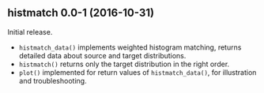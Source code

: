 ## histmatch 0.0-1 (2016-10-31)

Initial release.

- `histmatch_data()` implements weighted histogram matching, returns detailed data about source and target distributions.
- `histmatch()` returns only the target distribution in the right order.
- `plot()` implemented for return values of `histmatch_data()`, for illustration and troubleshooting.
